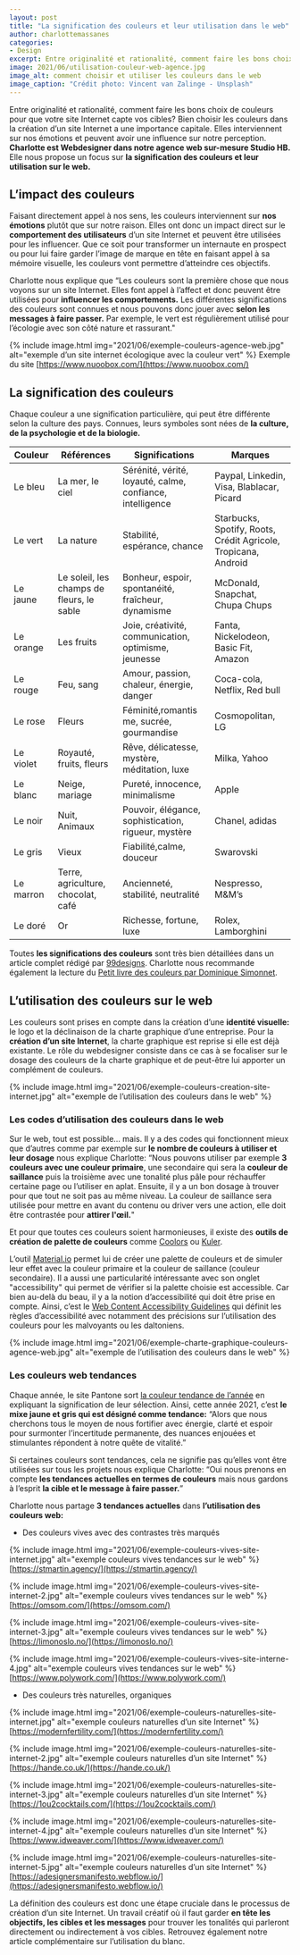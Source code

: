 ```yaml
---
layout: post
title: "La signification des couleurs et leur utilisation dans le web"
author: charlottemassanes
categories:
- Design
excerpt: Entre originalité et rationalité, comment faire les bons choix de couleurs pour que votre site Internet capte vos cibles? Bien choisir les couleurs dans la création d’un site Internet a une importance capitale. Elles interviennent sur nos émotions et peuvent avoir une influence sur notre perception
image: 2021/06/utilisation-couleur-web-agence.jpg
image_alt: comment choisir et utiliser les couleurs dans le web
image_caption: "Crédit photo: Vincent van Zalinge - Unsplash"
---
```



Entre originalité et rationalité, comment faire les bons choix de couleurs pour que votre site Internet capte vos cibles? Bien choisir les couleurs dans la création d’un site Internet a une importance capitale. Elles interviennent sur nos émotions et peuvent avoir une influence sur notre perception. **Charlotte est Webdesigner dans notre agence web sur-mesure Studio HB.** Elle nous propose un focus sur **la signification des couleurs et leur utilisation sur le web.**

## L’impact des couleurs

Faisant directement appel à nos sens, les couleurs interviennent sur **nos émotions** plutôt que sur notre raison. Elles ont donc un impact direct sur le **comportement des utilisateurs** d’un site Internet et peuvent être utilisées pour les influencer. Que ce soit pour transformer un internaute en prospect ou pour lui faire garder l’image de marque en tête en faisant appel à sa mémoire visuelle, les couleurs vont permettre d’atteindre ces objectifs.

Charlotte nous explique que “Les couleurs sont la première chose que nous voyons sur un site Internet. Elles font appel à l’affect et donc peuvent être utilisées pour **influencer les comportements.** Les différentes significations des couleurs sont connues et nous pouvons donc jouer avec **selon les messages à faire passer.** Par exemple, le vert est régulièrement utilisé pour l’écologie avec son côté nature et rassurant."

{% include image.html img="2021/06/exemple-couleurs-agence-web.jpg" alt="exemple d’un site internet écologique avec la couleur vert" %}
Exemple du site [https://www.nuoobox.com/](https://www.nuoobox.com/)

## La signification des couleurs

Chaque couleur a une signification particulière, qui peut être différente selon la culture des pays. Connues, leurs symboles sont nées de **la culture, de la psychologie et de la biologie.**

| Couleur | Références | Significations | Marques |
| ------ | ------ | ------ | ------ |
| Le bleu | La mer, le ciel | Sérénité, vérité, loyauté, calme, confiance, intelligence | Paypal, Linkedin, Visa, Blablacar, Picard
| Le vert | La nature | Stabilité, espérance, chance | Starbucks, Spotify, Roots, Crédit Agricole, Tropicana, Android |
| Le jaune | Le soleil, les champs de fleurs, le sable | Bonheur, espoir, spontanéité, fraîcheur, dynamisme | McDonald, Snapchat, Chupa Chups |
| Le orange | Les fruits | Joie, créativité, communication, optimisme, jeunesse | Fanta, Nickelodeon, Basic Fit, Amazon |
| Le rouge | Feu, sang | Amour, passion, chaleur, énergie, danger | Coca-cola, Netflix, Red bull |
| Le rose | Fleurs | Féminité,romantis me, sucrée, gourmandise | Cosmopolitan, LG |
| Le violet | Royauté, fruits, fleurs | Rêve, délicatesse, mystère, méditation, luxe | Milka, Yahoo |
| Le blanc | Neige, mariage | Pureté, innocence, minimalisme | Apple |
| Le noir | Nuit, Animaux | Pouvoir, élégance, sophistication, rigueur, mystère | Chanel, adidas |
| Le gris | Vieux | Fiabilité,calme, douceur | Swarovski |
| Le marron | Terre, agriculture, chocolat, café | Ancienneté, stabilité, neutralité | Nespresso, M&M’s |
| Le doré | Or | Richesse, fortune, luxe | Rolex, Lamborghini |

Toutes **les significations des couleurs** sont très bien détaillées dans un article complet rédigé par [99designs](https://99designs.fr/blog/conseils-design/signification-couleurs/). Charlotte nous recommande également la lecture du [Petit livre des couleurs par Dominique Simonnet](https://livre.fnac.com/a13182806/Michel-Pastoureau-Le-Petit-livre-des-couleurs).

## L’utilisation des couleurs sur le web

Les couleurs sont prises en compte dans la création d’une **identité visuelle:** le logo et la déclinaison de la charte graphique d’une entreprise. Pour la **création d’un site Internet**, la charte graphique est reprise si elle est déjà existante. Le rôle du webdesigner consiste dans ce cas à se focaliser sur le dosage des couleurs de la charte graphique et de peut-être lui apporter un complément de couleurs.

{% include image.html img="2021/06/exemple-couleurs-creation-site-internet.jpg" alt="exemple de l’utilisation des couleurs dans le web" %}

### Les codes d’utilisation des couleurs dans le web

Sur le web, tout est possible… mais. Il y a des codes qui fonctionnent mieux que d’autres comme par exemple sur **le nombre de couleurs à utiliser et leur dosage** nous explique Charlotte: “Nous pouvons utiliser par exemple **3 couleurs avec une couleur primaire**, une secondaire qui sera la **couleur de saillance** puis la troisième avec une tonalité plus pâle pour réchauffer certaine page ou l’utiliser en aplat. Ensuite, il y a un bon dosage à trouver pour que tout ne soit pas au même niveau. La couleur de saillance sera utilisée pour mettre en avant du contenu ou driver vers une action, elle doit être contrastée pour **attirer l'œil.**"

Et pour que toutes ces couleurs soient harmonieuses, il existe des **outils de création de palette de couleurs** comme [Coolors](https://coolors.co/131515-2b2c28-339989-7de2d1-fffafb) ou [Kuler](https://color.adobe.com/fr/create/color-wheel).

L’outil [Material.io](https://material.io/) permet lui de créer une palette de couleurs et de simuler leur effet avec la couleur primaire et la couleur de saillance (couleur secondaire). Il a aussi une particularité intéressante avec son onglet "accessibility" qui permet de vérifier si la palette choisie est accessible. Car bien au-delà du beau, il y a la notion d’accessibilité qui doit être prise en compte. Ainsi, c’est le [Web Content Accessibility Guidelines](https://www.w3.org/TR/WCAG21/) qui définit les règles d’accessibilité avec notamment des précisions sur l’utilisation des couleurs pour les malvoyants ou les daltoniens.

{% include image.html img="2021/06/exemple-charte-graphique-couleurs-agence-web.jpg" alt="exemple de l’utilisation des couleurs dans le web" %}

###  Les couleurs web tendances

Chaque année, le site Pantone sort [la couleur tendance de l’année](https://www.pantone.com/eu/fr/color-of-the-year-2021) en expliquant la signification de leur sélection. Ainsi, cette année 2021, c’est **le mixe jaune et gris qui est désigné comme tendance:** “Alors que nous cherchons tous le moyen de nous fortifier avec énergie, clarté et espoir pour surmonter l’incertitude permanente, des nuances enjouées et stimulantes répondent à notre quête de vitalité.”

Si certaines couleurs sont tendances, cela ne signifie pas qu’elles vont être utilisées sur tous les projets nous explique Charlotte: “Oui nous prenons en compte **les tendances actuelles en termes de couleurs** mais nous gardons à l’esprit **la cible et le message à faire passer.**”

Charlotte nous partage **3 tendances actuelles** dans **l’utilisation des couleurs web:**

- Des couleurs vives avec des contrastes très marqués

{% include image.html img="2021/06/exemple-couleurs-vives-site-internet.jpg" alt="exemple couleurs vives tendances sur le web" %}
[https://stmartin.agency/](https://stmartin.agency/)

{% include image.html img="2021/06/exemple-couleurs-vives-site-internet-2.jpg" alt="exemple couleurs vives tendances sur le web" %}
[https://omsom.com/](https://omsom.com/)

{% include image.html img="2021/06/exemple-couleurs-vives-site-internet-3.jpg" alt="exemple couleurs vives tendances sur le web" %}
[https://limonoslo.no/](https://limonoslo.no/)

{% include image.html img="2021/06/exemple-couleurs-vives-site-interne-4.jpg" alt="exemple couleurs vives tendances sur le web" %}
[https://www.polywork.com/](https://www.polywork.com/)

- Des couleurs très naturelles, organiques

{% include image.html img="2021/06/exemple-couleurs-naturelles-site-internet.jpg" alt="exemple couleurs naturelles d’un site Internet" %}
[https://modernfertility.com/](https://modernfertility.com/)

{% include image.html img="2021/06/exemple-couleurs-naturelles-site-internet-2.jpg" alt="exemple couleurs naturelles d’un site Internet" %}
[https://hande.co.uk/](https://hande.co.uk/)

{% include image.html img="2021/06/exemple-couleurs-naturelles-site-internet-3.jpg" alt="exemple couleurs naturelles d’un site Internet" %}
[https://1ou2cocktails.com/](https://1ou2cocktails.com/)

{% include image.html img="2021/06/exemple-couleurs-naturelles-site-internet-4.jpg" alt="exemple couleurs naturelles d’un site Internet" %}
[https://www.idweaver.com/](https://www.idweaver.com/)

{% include image.html img="2021/06/exemple-couleurs-naturelles-site-internet-5.jpg" alt="exemple couleurs naturelles d’un site Internet" %}
[https://adesignersmanifesto.webflow.io/](https://adesignersmanifesto.webflow.io/)

La définition des couleurs est donc une étape cruciale dans le processus de création d’un site Internet. Un travail créatif où il faut garder **en tête les objectifs, les cibles et les messages** pour trouver les tonalités qui parleront directement ou indirectement à vos cibles. Retrouvez également notre article complémentaire sur l’utilisation du blanc.
